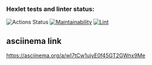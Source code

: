 ### Hexlet tests and linter status:
![Actions Status](/workflows/hexlet-check/badge.svg)
[![Maintainability](https://api.codeclimate.com/v1/badges/a99a88d28ad37a79dbf6/maintainability)](https://codeclimate.com/github/codeclimate/codeclimate/maintainability)
[![Lint](https://github.com/actions/pashhha/frontend-project-lvl1/workflows/Greet%20Everyone/badge.svg)](https://github.com/pashhha/frontend-project-lvl1/actions)

## asciinema link

 https://asciinema.org/a/wI7tCw1ujyE0f45GT2GWnx9Me

